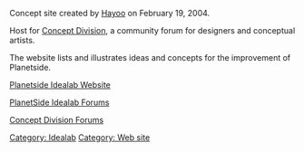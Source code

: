 Concept site created by [Hayoo](Hayoo.md "wikilink") on February 19, 2004.

Host for [Concept Division](Concept_Division.md "wikilink"), a community
forum for designers and conceptual artists.

The website lists and illustrates ideas and concepts for the improvement
of Planetside.

[Planetside Idealab Website](http://www.planetside-idealab.com)

[PlanetSide Idealab
Forums](http://comms.planetsidesyndicate.com/forumdisplay.php?f=23)

[Concept Division
Forums](http://comms.planetsidesyndicate.com/forumdisplay.php?f=24)

[Category: Idealab](Category:_Idealab.md "wikilink") [Category: Web
site](Category:_Web_site.md "wikilink")
